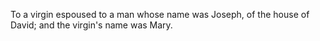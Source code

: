 To a virgin espoused to a man whose name was Joseph, of the house of David; and the virgin's name was Mary.

